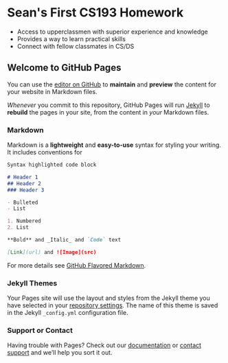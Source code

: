 # Sean's First CS193 Homework
- Access to upperclassmen with superior experience and knowledge
- Provides a way to learn practical skills
- Connect with fellow classmates in CS/DS

## Welcome to GitHub Pages

You can use the [editor on GitHub](https://github.com/kalutes/CS193_Fall18_Lab1/edit/master/index.md) to **maintain** and **preview** the content for your website in Markdown files.

_Whenever_ you commit to this repository, GitHub Pages will run [Jekyll](https://jekyllrb.com/) to **rebuild** the pages in your site, from the content in _your_ Markdown files.

### Markdown

Markdown is a **lightweight** and **easy-to-use** syntax for styling your writing. It includes conventions for

```markdown
Syntax highlighted code block

# Header 1
## Header 2
### Header 3

- Bulleted
- List

1. Numbered
2. List

**Bold** and _Italic_ and `Code` text

[Link](url) and ![Image](src)
```

For more details see [GitHub Flavored Markdown](https://guides.github.com/features/mastering-markdown/).

### Jekyll Themes

Your Pages site will use the layout and styles from the Jekyll theme you have selected in your [repository settings](https://github.com/kalutes/CS193_Fall18_Lab1/settings). The name of this theme is saved in the Jekyll `_config.yml` configuration file.

### Support or Contact

Having trouble with Pages? Check out our [documentation](https://help.github.com/categories/github-pages-basics/) or [contact support](https://github.com/contact) and we’ll help you sort it out.
